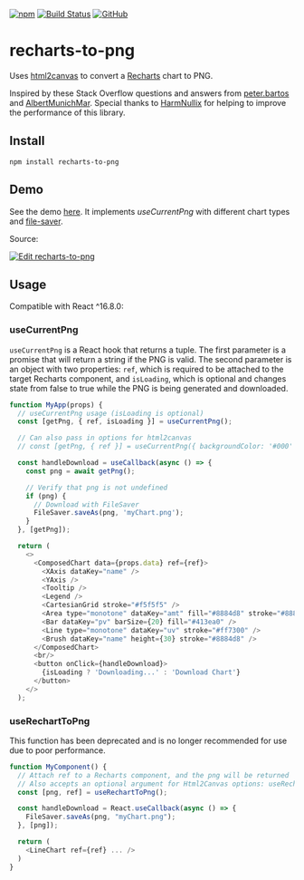 [![npm](https://img.shields.io/npm/v/recharts-to-png)](https://www.npmjs.com/package/recharts-to-png)
[![Build Status](https://travis-ci.com/brammitch/recharts-to-png.svg?branch=master)](https://app.travis-ci.com/github/brammitch/recharts-to-png)
[![GitHub](https://img.shields.io/github/license/brammitch/recharts-to-png)](LICENSE)

# recharts-to-png

Uses [html2canvas](https://github.com/niklasvh/html2canvas) to convert a [Recharts](https://github.com/recharts/recharts) chart to PNG.

Inspired by these Stack Overflow questions and answers from [peter.bartos](https://stackoverflow.com/questions/45086005/recharts-component-to-png/56223127?noredirect=1#comment100914961_56223127) and [AlbertMunichMar](https://stackoverflow.com/questions/57206626/download-chart-as-png-format-in-react-without-overwriting-the-dom). Special thanks to [HarmNullix](https://github.com/brammitch/recharts-to-png/issues/160#issuecomment-852812993) for helping to improve the performance of this library.

## Install

```
npm install recharts-to-png
```

## Demo

See the demo [here](https://csb-dyy8q.netlify.app/). It implements _useCurrentPng_ with different chart types and [file-saver](https://www.npmjs.com/package/file-saver).

Source:

[![Edit recharts-to-png](https://codesandbox.io/static/img/play-codesandbox.svg)](https://codesandbox.io/s/recharts-to-png-dyy8q?fontsize=14&hidenavigation=1&theme=dark)

## Usage

Compatible with React ^16.8.0:

### useCurrentPng

`useCurrentPng` is a React hook that returns a tuple. The first parameter is a promise that will return a string if the PNG is valid. The second parameter is an object with two properties: `ref`, which is required to be attached to the target Recharts component, and `isLoading`, which is optional and changes state from false to true while the PNG is being generated and downloaded.

```javascript
function MyApp(props) {
  // useCurrentPng usage (isLoading is optional)
  const [getPng, { ref, isLoading }] = useCurrentPng();

  // Can also pass in options for html2canvas
  // const [getPng, { ref }] = useCurrentPng({ backgroundColor: '#000' });

  const handleDownload = useCallback(async () => {
    const png = await getPng();

    // Verify that png is not undefined
    if (png) {
      // Download with FileSaver
      FileSaver.saveAs(png, 'myChart.png');
    }
  }, [getPng]);

  return (
    <>
      <ComposedChart data={props.data} ref={ref}>
        <XAxis dataKey="name" />
        <YAxis />
        <Tooltip />
        <Legend />
        <CartesianGrid stroke="#f5f5f5" />
        <Area type="monotone" dataKey="amt" fill="#8884d8" stroke="#8884d8" />
        <Bar dataKey="pv" barSize={20} fill="#413ea0" />
        <Line type="monotone" dataKey="uv" stroke="#ff7300" />
        <Brush dataKey="name" height={30} stroke="#8884d8" />
      </ComposedChart>
      <br/>
      <button onClick={handleDownload}>
        {isLoading ? 'Downloading...' : 'Download Chart'}
      </button>
    </>
  );

```

### useRechartToPng

This function has been deprecated and is no longer recommended for use due to poor performance.

```javascript
function MyComponent() {
  // Attach ref to a Recharts component, and the png will be returned
  // Also accepts an optional argument for Html2Canvas options: useRechartToPng(options)
  const [png, ref] = useRechartToPng();

  const handleDownload = React.useCallback(async () => {
    FileSaver.saveAs(png, "myChart.png");
  }, [png]);

  return (
    <LineChart ref={ref} ... />
  )
}
```
